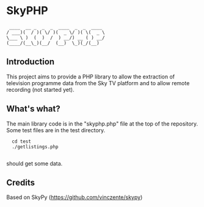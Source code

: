 # SkyPHP

```
 ____  __ _  _  _  ____  _  _  ____ 
/ ___)(  / )( \/ )(  _ \/ )( \(  _ \
\___ \ )  (  )  /  ) __/) __ ( ) __/
(____/(__\_)(__/  (__)  \_)(_/(__)  
```

## Introduction

This project aims to provide a PHP library to allow the extraction of television programme data from the Sky TV platform and to allow remote recording (not started yet).

## What's what?

The main library code is in the "skyphp.php" file at the top of the repository. Some test files are in the test directory.

```
  cd test
  ./getlistings.php
  
```

should get some data.

## Credits

Based on SkyPy (https://github.com/vinczente/skypy)